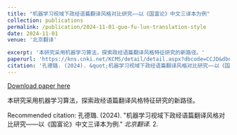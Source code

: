 ```yaml
---
title: "机器学习视域下政经语篇翻译风格对比研究——以《国富论》中文三译本为例"
collection: publications
permalink: /publication/2024-11-01-guo-fu-lun-translation-style
date: 2024-11-01
venue: '北京翻译'

excerpt: '本研究采用机器学习算法，探索政经语篇翻译风格特征研究的新路径。'
paperurl: 'https://kns.cnki.net/KCMS/detail/detail.aspx?dbcode=CCJD&dbname=CCJDTEMP&filename=BJAY202400007'
citation: '孔德璐. (2024). &quot;机器学习视域下政经语篇翻译风格对比研究——以《国富论》中文三译本为例.&quot; <i>北京翻译</i>. 2.'
---
```


<a href='https://kns.cnki.net/KCMS/detail/detail.aspx?dbcode=CCJD&dbname=CCJDTEMP&filename=BJAY202400007'>Download paper here</a>

本研究采用机器学习算法，探索政经语篇翻译风格特征研究的新路径。

Recommended citation: 孔德璐. (2024). "机器学习视域下政经语篇翻译风格对比研究——以《国富论》中文三译本为例." <i>北京翻译</i>. 2.